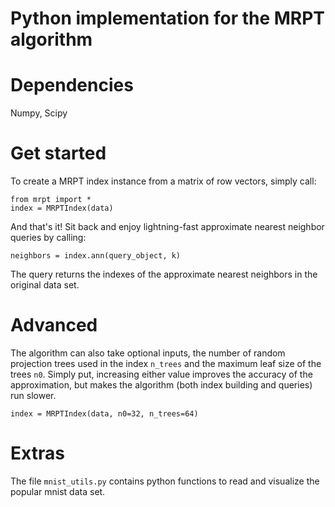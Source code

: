 # Python implementation for the MRPT algorithm

Dependencies
============

Numpy, Scipy

Get started
===========

To create a MRPT index instance from a matrix of row vectors, simply call: 
	
	from mrpt import *
	index = MRPTIndex(data)

And that's it! Sit back and enjoy lightning-fast approximate nearest neighbor queries by calling:

	neighbors = index.ann(query_object, k)

The query returns the indexes of the approximate nearest neighbors in the original data set.

Advanced
========

The algorithm can also take optional inputs, the number of random projection trees used in the index `n_trees` and the maximum leaf size 
of the trees `n0`. Simply put, increasing either value improves the accuracy of the approximation, but makes the algorithm (both index 
building and queries) run slower.

	index = MRPTIndex(data, n0=32, n_trees=64)

Extras
======
The file `mnist_utils.py` contains python functions to read and visualize the popular mnist data set.
